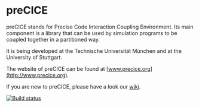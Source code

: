 # preCICE #

preCICE stands for Precise Code Interaction Coupling Environment. Its main component is a library that can be used by simulation programs to be coupled together in a partitioned way.

It is being developed at the Technische Universität München and at the University of Stuttgart.

The website of preCICE can be found at [www.precice.org](http://www.precice.org).

If you are new to preCICE, please have a look our [wiki](https://github.com/precice/precice/wiki).

[![Build status](https://travis-ci.org/precice/precice.svg?branch=develop)](https://travis-ci.org/precice/precice)
